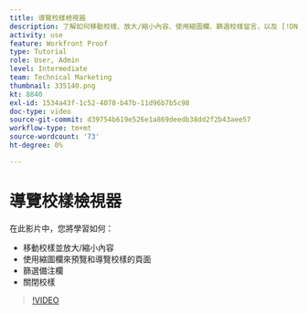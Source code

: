 ```yaml
---
title: 導覽校樣檢視器
description: 了解如何移動校樣、放大/縮小內容、使用縮圖欄、篩選校樣留言，以及 [!DNL  Workfront] 校對檢視器。
activity: use
feature: Workfront Proof
type: Tutorial
role: User, Admin
level: Intermediate
team: Technical Marketing
thumbnail: 335140.png
kt: 8840
exl-id: 1534a43f-1c52-4078-b47b-11d96b7b5c98
doc-type: video
source-git-commit: d39754b619e526e1a869deedb38dd2f2b43aee57
workflow-type: tm+mt
source-wordcount: '73'
ht-degree: 0%

---
```


# 導覽校樣檢視器

在此影片中，您將學習如何：

* 移動校樣並放大/縮小內容
* 使用縮圖欄來預覽和導覽校樣的頁面
* 篩選備注欄
* 關閉校樣

>[!VIDEO](https://video.tv.adobe.com/v/335140/?quality=12)

<!-- 
## Learn more
* Review a static proof
* Search within a proof
* Compare proofs
* Configure proofing viewer settings
* View the [!DNL Workfront] object associated with a proof
* Share a proof from the proofing viewer
* Print a proof summary within [!DNL Workfront]
-->
